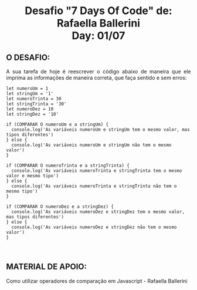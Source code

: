 <h1 align="center">  Desafio "7 Days Of Code" de: Rafaella Ballerini<br>Day: 01/07</h1>

<h2 align="left"> O DESAFIO:</h2>

<p align="justify">A sua tarefa de hoje é reescrever o código abaixo de maneira que ele imprima as informações de maneira correta, que faça sentido e sem erros:

```
let numeroUm = 1
let stringUm = '1'
let numeroTrinta = 30
let stringTrinta = '30'
let numeroDez = 10
let stringDez = '10'

if (COMPARAR O numeroUm e a stringUm) {
  console.log('As variáveis numeroUm e stringUm tem o mesmo valor, mas tipos diferentes')
} else {
  console.log('As variáveis numeroUm e stringUm não tem o mesmo valor')
}

if (COMPARAR O numeroTrinta e a stringTrinta) {
  console.log('As variáveis numeroTrinta e stringTrinta tem o mesmo valor e mesmo tipo')
} else {
  console.log('As variáveis numeroTrinta e stringTrinta não tem o mesmo tipo')
}

if (COMPARAR O numeroDez e a stringDez) {
  console.log('As variáveis numeroDez e stringDez tem o mesmo valor, mas tipos diferentes')
} else {
  console.log('As variáveis numeroDez e stringDez não tem o mesmo valor')
}
```
</p></br>

<h2 align="left"> MATERIAL DE APOIO:</h2>
<a align="justify" src="https://www.alura.com.br/artigos/operadores-matematicos-em-javascript?gclid=Cj0KCQiA_8OPBhDtARIsAKQu0gYUqZqgonpXyEP1_hpUl58wYAk_P3Ze4VWrxo9ftkFW9CLYOMyjO1caAlrzEALw_wcB&utm_source=ActiveCampaign&utm_medium=email&utm_content=%237DaysOfCode+-+Lógica+JS+1%2F7%3A+Operações+Booleanas&utm_campaign=%5BALURA+%237days+Of+Code%5D+%28Lógica+de+Programação+-+JavaScript%29+Dia+1%3A+Comparando+Valores&vgo_ee=vX9IUN6aWT4akmpPLF7TdHQUJJSi4P3dB7BE1Xn5C7M%3D" target="blank">Como utilizar operadores de comparação em Javascript - Rafaella Ballerini</a>


